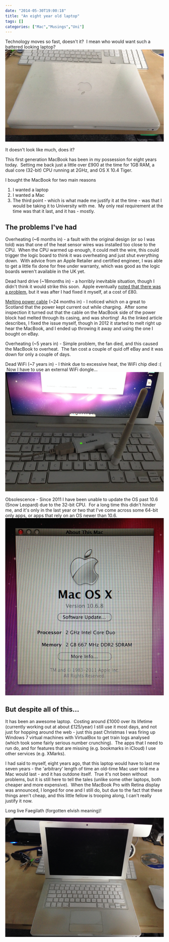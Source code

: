 ```yaml
---
date: "2014-05-30T19:00:18"
title: "An eight year old laptop"
tags: []
categories: ["Mac","Musings","Uni"]
---
```


Technology moves so fast, doesn't it?  I mean who would want such a battered looking laptop? 
![alt text](macbook_closed.jpg "MacBook Closed")
 
It doesn't look like much, does it? 
 
This first generation MacBook has been in my possession for eight years today.  Setting me back just a little over £900 at the time for 1GB RAM, a dual core (32-bit) CPU running at 2GHz, and OS X 10.4 Tiger. 
 
I bought the MacBook for two main reasons 

1. I wanted a laptop
2. I wanted a Mac 
3. The third point - which is what made me justify it at the time - was that I would be taking it to University with me.  My only real requirement at the time was that it last, and it has - mostly. 


## The problems I've had


Overheating (~6 months in) - a fault with the original design (or so I was told) was that one of the heat sensor wires was installed too close to the CPU.  When the CPU warmed up enough, it could melt the wire, this could trigger the logic board to think it was overheating and just shut everything down.  With advice from an Apple Retailer and certified engineer, I was able to get a little fix done for free under warranty, which was good as the logic boards weren't available in the UK yet. 
 
Dead hard drive (~18months in) - a horribly inevitable situation, though I didn't think it would strike this soon.  Apple eventually [noted that there was a problem][2], but it was after I had fixed it myself, at a cost of £80. 
 
[Melting power cable][3] (~24 months in) - I noticed which on a great to Scotland that the power kept current out while charging.  After some inspection it turned out that the cable on the MacBook side of the power block had melted through its casing, and was shorting!  As the linked article describes, I fixed the issue myself, though in 2012 it started to melt right up hear the MacBook, and I ended up throwing it away and using the one I bought on eBay. 
 
Overheating (~5 years in) - Simple problem, the fan died, and this caused the MacBook to overheat.  The fan cost a couple of quid off eBay and it was down for only a couple of days. 
 
Dead WiFi (~7 years in) - I think due to excessive heat, the WiFi chip died :(  Now I have to use an external WiFi dongle... 
![alt text](wifi_dongle.jpg "Edimax WiFi Dongle")
 
Obsolescence - Since 2011 I have been unable to update the OS past 10.6 (Snow Leopard) due to the 32-bit CPU.  For a long time this didn't hinder me, and it's only in the last year or two that I've come across some 64-bit only apps, or apps that rely on an OS newer than 10.6. 
![alt text](sw_vers.jpg "About This Mac")


## But despite all of this...


It has been an awesome laptop.  Costing around £1000 over its lifetime (currently working out at about £125/year) I still use it most days, and not just for hopping around the web - just this past Christmas I was firing up Windows 7 virtual machines with VirtualBox to get train logs analysed (which took some fairly serious number crunching).  The apps that I need to run do, and for features that are missing (e.g. bookmarks in iCloud) I use other services (e.g. XMarks). 
 
I had said to myself, eight years ago, that this laptop would have to last me seven years - the 'arbitrary' length of time an old-time Mac user told me a Mac would last - and it has outdone itself.  True it's not been without problems, but it is still here to tell the tales (unlike some other laptops, both cheaper and more expensive).  When the MacBook Pro with Retina display was announced, I longed for one and I still do, but due to the fact that these things aren't cheap, and this little fellow is trooping along, I can't really justify it now. 
 
Long live Faegilath (forgotten elvish meaning)! 
 
![alt text](macbook_open.jpg "MacBook Open")

  [2]: http://appleinsider.com/articles/10/02/16/apple_announces_macbook_repair_program_for_hard_drive_issues
  [3]: /2008/04/14/fixing-a-macbook-power-transformer/ "Fixing a Macbook power transformer"
